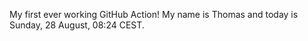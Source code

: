 My first ever working GitHub Action!
My name is Thomas and today is Sunday, 28 August, 08:24 CEST. 
